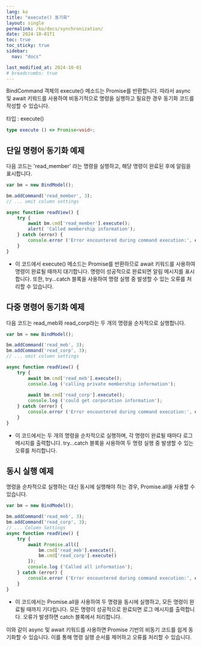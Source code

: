 ```yaml
---
lang: ko
title: "execute() 동기화"
layout: single
permalink: /ko/docs/synchronization/
date: 2024-10-01T1
toc: true
toc_sticky: true
sidebar:
  nav: "docs"

last_modified_at: 2024-10-01
# breadcrumbs: true
---
```


BindCommand 객체의 execute() 메소드는 Promise를 반환합니다. 따라서 async 및 await 키워드를 사용하여 비동기적으로 명령을 실행하고 필요한 경우 동기화 코드를 작성할 수 있습니다. 

타입 : execute()
```ts
type execute () => Promise<void>;
```

## 단일 명령어 동기화 예제

다음 코드는 'read_member' 라는 명령을 실행하고, 해당 명령이 완료된 후에 알림을 표시합니다.

```js
var bm = new BindModel();

bm.addCommand('read_member', 3);
// ... omit column settings

async function readView() {
    try {
        await bm.cmd['read_member'].execute();
        alert( 'Called membership information');
    } catch (error) {
        console.error ('Error encountered during command execution:', error);
    }
}
```
- 이 코드에서 execute() 메소드는 Promise를 반환하므로 await 키워드를 사용하여 명령이 완료될 때까지 대기합니다. 명령이 성공적으로 완료되면 알림 메시지를 표시합니다. 또한, try...catch 블록을 사용하여 명령 실행 중 발생할 수 있는 오류를 처리할 수 있습니다.

## 다중 명령어 동기화 예제

다음 코드는 read_meb와 read_corp라는 두 개의 명령을 순차적으로 실행합니다.
```js
var bm = new BindModel();

bm.addCommand('read_meb', 3);
bm.addCommand('read_corp', 3);
// ... omit column settings

async function readView() {
    try {
        await bm.cmd['read_meb'].execute();
        console.log ('calling private membership information');
        
        await bm.cmd['read_corp'].execute();
        console.log ('could get corporation information');
    } catch (error) {
        console.error ('Error encountered during command execution:', error);
    }
}
```
- 이 코드에서는 두 개의 명령을 순차적으로 실행하며, 각 명령이 완료될 때마다 로그 메시지를 출력합니다. try...catch 블록을 사용하여 두 명령 실행 중 발생할 수 있는 오류를 처리합니다.

## 동시 실행 예제

명령을 순차적으로 실행하는 대신 동시에 실행해야 하는 경우, Promise.all을 사용할 수 있습니다.

```js
var bm = new BindModel();

bm.addCommand('read_meb', 3);
bm.addCommand('read_corp', 3);
// ... Column Settings
async function readView() {
    try {
        await Promise.all([
            bm.cmd['read_meb'].execute(),
            bm.cmd['read_corp'].execute()
        ]);
        console.log ('Called all information');
    } catch (error) {
        console.error ('Error encountered during command execution:', error);
    }
}
```
- 이 코드에서는 Promise.all을 사용하여 두 명령을 동시에 실행하고, 모든 명령이 완료될 때까지 기다립니다. 모든 명령이 성공적으로 완료되면 로그 메시지를 출력합니다. 오류가 발생하면 catch 블록에서 처리합니다.

이와 같이 async 및 await 키워드를 사용하면 Promise 기반의 비동기 코드를 쉽게 동기화할 수 있습니다. 이를 통해 명령 실행 순서를 제어하고 오류를 처리할 수 있습니다.
